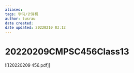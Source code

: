 ```yaml
---
aliases: 
tags: 学习/计算机
author: tusrau
date created: 
date updated: 20220210 03:12
---
```


# 20220209CMPSC456Class13
![[20220209 456.pdf]]